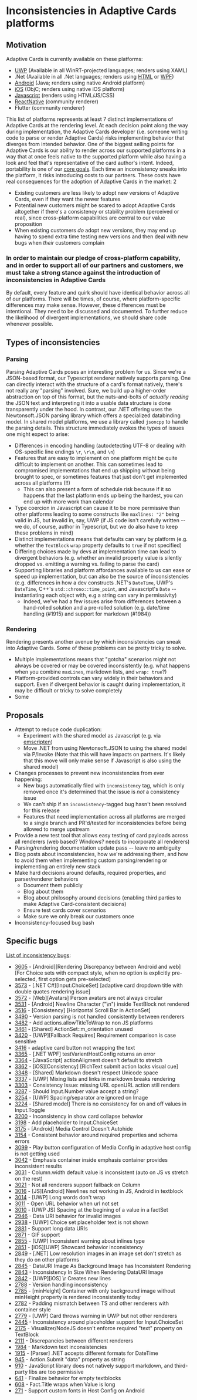 # Inconsistencies in Adaptive Cards platforms

## Motivation

Adaptive Cards is currently available on these platforms:

* [UWP](https://docs.microsoft.com/en-us/adaptive-cards/sdk/rendering-cards/uwp/getting-started) (Available in all WinRT-projected languages; renders using XAML)
* .Net (Available in all .Net languages; renders using [HTML](https://docs.microsoft.com/en-us/adaptive-cards/sdk/rendering-cards/net-html/getting-started) or [WPF](https://docs.microsoft.com/en-us/adaptive-cards/sdk/rendering-cards/net-wpf/getting-started))
* [Android](https://docs.microsoft.com/en-us/adaptive-cards/sdk/rendering-cards/android/getting-started) (Java; renders using native Android platform)
* [iOS](https://docs.microsoft.com/en-us/adaptive-cards/sdk/rendering-cards/ios/getting-started) (ObjC; renders using native iOS platform)
* [Javascript](https://docs.microsoft.com/en-us/adaptive-cards/sdk/rendering-cards/javascript/getting-started) (renders using HTML/JS/CSS)
* [ReactNative](https://docs.microsoft.com/en-us/adaptive-cards/sdk/rendering-cards/react-native/getting-started) (community renderer)
* Flutter (community renderer)

This list of platforms represents at least 7 distinct implementations of Adaptive Cards at the rendering level. At each decision point along the way during implementation, the Adaptive Cards developer (i.e. someone writing code to parse or render Adaptive Cards) risks implementing behavior that diverges from intended behavior. One of the biggest selling points for Adaptive Cards is our ability to render across our supported platforms in a way that at once feels native to the supported platform while also having a look and feel that's representative of the card author's intent. Indeed, portability is one of our [core goals](https://docs.microsoft.com/en-us/adaptive-cards/#goals). Each time an inconsistency sneaks into the platform, it risks introducing costs to our partners. These costs have real consequences for the adoption of Adaptive Cards in the market:
2
* Existing customers are less likely to adopt new versions of Adaptive Cards, even if they want the newer features
* Potential new customers might be scared to adopt Adaptive Cards altogether if there's a consistency or stability problem (perceived or real), since cross-platform capabilities are central to our value proposition
* When existing customers *do* adopt new versions, they may end up having to spend extra time testing new versions and then deal with new bugs when *their* customers complain

### In order to maintain our pledge of cross-platform capability, and in order to support all of our partners and customers, we **must** take a strong stance against the introduction of inconsistencies in Adaptive Cards

By default, every feature and quirk should have identical behavior across all of our platforms. There will be times, of course, where platform-specific differences may make sense. However, these differences must be intentional. They need to be discussed and documented. To further reduce the likelihood of divergent implementations, we should share code whenever possible.

## Types of inconsistencies

### Parsing

Parsing Adaptive Cards poses an interesting problem for us. Since we're a JSON-based format, our Typescript renderer natively supports parsing. One can directly interact with the structure of a card's format natively, there's not really any "parsing" involved. Sure, we build up a higher-order abstraction on top of this format, but the nuts-and-bolts of *actually reading* the JSON text and interpreting it into a usable data structure is done transparently under the hood. In contrast, our .NET offering uses the Newtonsoft.JSON parsing library which offers a specialized databinding model. In shared model platforms, we use a library called `jsoncpp` to handle the parsing details. This structure immediately evokes the types of issues one might expect to arise:

* Differences in encoding handling (autodetecting UTF-8 or dealing with OS-specific line endings `\r`, `\r\n`, and `\n`)
* Features that are easy to implement on one platform might be quite difficult to implement on another. This can sometimes lead to compromised implementations that end up shipping without being brought to spec, or sometimes features that just don't get implemented across all platforms (!!)
  * This can also present a form of schedule risk because if it so happens that the last platform ends up being the hardest, you can end up with more work than calendar
* Type coercion in Javascript can cause it to be more permissive than other platforms leading to some constructs like `maxlines: "2"` being valid in JS, but invalid in, say, UWP (if JS code isn't carefully written -- we do, of course, author in Typescript, but we do also have to keep these problems in mind)
* Distinct implementations means that defaults can vary by platform (e.g. whether the `TextBlock` `wrap` property defaults to `true` if not specified)
* Differing choices made by devs at implementation time can lead to divergent behaviors (e.g. whether an invalid property value is silently dropped vs. emitting a warning vs. failing to parse the card)
* Supporting libraries and platform affordances available to us can ease or speed up implementation, but can also be the source of inconsistencies (e.g. differences in how a dev constructs .NET's `DateTime`, UWP's `DateTime`, C++'s `std::chrono::time_point`, and Javascript's `Date` -- instantiating each object with, e.g a string can vary in permissivity)
  * Indeed, we've had a few issues arise from differences between a hand-rolled solution and a pre-rolled solution (e.g. date/time handling (#1915) and support for markdown (#1984))

### Rendering

Rendering presents another avenue by which inconsistencies can sneak into Adaptive Cards. Some of these problems can be pretty tricky to solve.

* Multiple implementations means that "gotcha" scenarios might not always be covered or may be covered inconsistently (e.g. what happens when you combine `maxLines`, markdown lists, and `wrap: true`?)
* Platform-provided controls can vary widely in their behaviors and support. Even if divergent behavior is caught during implementation, it may be difficult or tricky to solve completely
* Some 

## Proposals

* Attempt to reduce code duplication:
  * Experiment with the shared model as Javascript (e.g. via [emscripten](https://emscripten.org/))
  * Move .NET from using Newtonsoft.JSON to using the shared model via P/Invoke (Note that this will have impacts on partners. It's likely that this move will only make sense if Javascript is also using the shared model)
* Changes processes to prevent new inconsistencies from ever happening:
  * New bugs automatically filed with `inconsistency` tag, which is only removed once it's determined that the issue is *not* a consistency issue
  * We can't ship if an `inconsistency`-tagged bug hasn't been resolved for this release
  * Features that need implementation across all platforms are merged to a single branch and PR'd/tested for inconsistencies before being allowed to merge upstream
* Provide a new test tool that allows easy testing of card payloads across all renderers (web based? Windows? needs to incorporate all renderers)
* Parsing/rendering documentation update pass -- leave no ambiguity
* Blog posts about inconsistencies, how we're addressing them, and how to avoid them when implementing custom parsing/rendering or implementing an entirely new stack
* Make hard decisions around defaults, required properties, and parser/renderer behaviors
  * Document them publicly
  * Blog about them
  * Blog about philosophy around decisions (enabling third parties to make Adaptive Card-consistent decisions)
  * Ensure test cards cover scenarios
  * Make sure we only break our customers once
* Inconsistency-focused bug bash

## Specific bugs

[List of inconsistency bugs](https://github.com/microsoft/AdaptiveCards/issues?utf8=%E2%9C%93&q=is%3Aissue+label%3AInconsistency+):

* [3605](https://github.com/microsoft/AdaptiveCards/issues/3605) - [Android][Rendering Discrepancy between Android and web] [For Choice sets with compact style, when no option is explicitly pre-selected, first option gets pre-selected]
* [3573](https://github.com/microsoft/AdaptiveCards/issues/3573) - [.NET C#][Input.ChoiceSet] [adaptive card dropdown title with double quotes rendering issue]
* [3572](https://github.com/microsoft/AdaptiveCards/issues/3572) - [Web][Avatars] Person avatars are not always circular
* [3531](https://github.com/microsoft/AdaptiveCards/issues/3531) - [Android] Newline Character ("\n") inside TextBlock not rendered
* [3516](https://github.com/microsoft/AdaptiveCards/issues/3516) - [Consistency] [Horizontal Scroll Bar in ActionSet]
* [3490](https://github.com/microsoft/AdaptiveCards/issues/3490) - Version parsing is not handled consistently between renderers
* [3482](https://github.com/microsoft/AdaptiveCards/issues/3482) - Add actions.allowTitleToWrap to non JS platforms
* [3461](https://github.com/microsoft/AdaptiveCards/issues/3461) - [Shared] ActionSet::m_orientation unused
* [3420](https://github.com/microsoft/AdaptiveCards/issues/3420) - [UWP][Fallback Requires] Requirement comparison is case sensitive
* [3416](https://github.com/microsoft/AdaptiveCards/issues/3416) - adaptive card button not wrapping the text
* [3365](https://github.com/microsoft/AdaptiveCards/issues/3365) - [.NET WPF] testVarientHostConfig returns an error
* [3364](https://github.com/microsoft/AdaptiveCards/issues/3364) - [JavaScript] actionAligment doesn't default to stretch
* [3362](https://github.com/microsoft/AdaptiveCards/issues/3362) - [iOS][Consistency] [RichText submit action lacks visual cue]
* [3348](https://github.com/microsoft/AdaptiveCards/issues/3348) - [Shared] Markdown doesn't respect Unicode space
* [3337](https://github.com/microsoft/AdaptiveCards/issues/3337) - [UWP] Mixing lists and links in markdown breaks rendering
* [3303](https://github.com/microsoft/AdaptiveCards/issues/3303) - Consistency Issue: missing URL openURL action still renders
* [3287](https://github.com/microsoft/AdaptiveCards/issues/3287) - Should Input.Number value accept a string?
* [3254](https://github.com/microsoft/AdaptiveCards/issues/3254) - [UWP] Spacing/separator are ignored on Image
* [3224](https://github.com/microsoft/AdaptiveCards/issues/3224) - [Shared model] There is no consistency for on and off values in Input.Toggle
* [3200](https://github.com/microsoft/AdaptiveCards/issues/3200) - Inconsistency in show card collapse behavior
* [3198](https://github.com/microsoft/AdaptiveCards/issues/3198) - Add placeholder to Input.ChoiceSet
* [3175](https://github.com/microsoft/AdaptiveCards/issues/3175) - [Android] Media Control Doesn't Autohide
* [3154](https://github.com/microsoft/AdaptiveCards/issues/3154) - Consistent behavior around required properties and schema errors
* [3099](https://github.com/microsoft/AdaptiveCards/issues/3099) - Play button configuration of Media Config in adaptive host config is not getting used
* [3042](https://github.com/microsoft/AdaptiveCards/issues/3042) - Emphasis container inside emphasis container provides inconsistent results
* [3031](https://github.com/microsoft/AdaptiveCards/issues/3031) - Column.width default value is inconsistent (auto on JS vs stretch on the rest)
* [3021](https://github.com/microsoft/AdaptiveCards/issues/3021) - Not all renderers support fallback on Column
* [3016](https://github.com/microsoft/AdaptiveCards/issues/3016) - [JS][Android] Newlines not working in JS, Android in textblock
* [3014](https://github.com/microsoft/AdaptiveCards/issues/3014) - [UWP] Long words don't wrap
* [3011](https://github.com/microsoft/AdaptiveCards/issues/3011) - Open URL behavior when url not set
* [3010](https://github.com/microsoft/AdaptiveCards/issues/3010) - [UWP JS] Spacing at the begining of a value in a factSet
* [2946](https://github.com/microsoft/AdaptiveCards/issues/2946) - Data URI behavior for invalid images
* [2938](https://github.com/microsoft/AdaptiveCards/issues/2938) - [UWP] Choice set placeholder text is not shown
* [2881](https://github.com/microsoft/AdaptiveCards/issues/2881) - Support long data URIs
* [2871](https://github.com/microsoft/AdaptiveCards/issues/2871) - GIF support
* [2855](https://github.com/microsoft/AdaptiveCards/issues/2855) - [UWP] Inconsistent warning about inlines type
* [2851](https://github.com/microsoft/AdaptiveCards/issues/2851) - [iOS][UWP] Showcard behavior inconsistency
* [2849](https://github.com/microsoft/AdaptiveCards/issues/2849) - [.NET] Low resolution images in an image set don't stretch as they do on other platforms
* [2845](https://github.com/microsoft/AdaptiveCards/issues/2845) - DataURI Image As Background Image has Inconsistent Rendering 
* [2843](https://github.com/microsoft/AdaptiveCards/issues/2843) - Inconsistency In Size When Rendering DataURI Image
* [2842](https://github.com/microsoft/AdaptiveCards/issues/2842) - [UWP][iOS] \r Creates new lines
* [2788](https://github.com/microsoft/AdaptiveCards/issues/2788) - Version handling inconsistency
* [2785](https://github.com/microsoft/AdaptiveCards/issues/2785) - [minHeight] Container with only background image without minHeight property is rendered inconsistently today
* [2782](https://github.com/microsoft/AdaptiveCards/issues/2782) - Padding mismatch between TS and other renderers with container style
* [2779](https://github.com/microsoft/AdaptiveCards/issues/2779) - [UWP] Card throws warning in UWP but not other renderers
* [2445](https://github.com/microsoft/AdaptiveCards/issues/2445) - Inconsistency around placeholder support for Input.ChoiceSet
* [2175](https://github.com/microsoft/AdaptiveCards/issues/2175) - Visualizer/NodeJS doesn't enforce required "text" property on TextBlock
* [2111](https://github.com/microsoft/AdaptiveCards/issues/2111) - Discrepancies between different renderers
* [1984](https://github.com/microsoft/AdaptiveCards/issues/1984) - Markdown text inconsistencies
* [1915](https://github.com/microsoft/AdaptiveCards/issues/1915) - [Parser] .NET accepts different formats for DateTime
* [945](https://github.com/microsoft/AdaptiveCards/issues/945) - Action.Submit "data" property as string
* [910](https://github.com/microsoft/AdaptiveCards/issues/910) - JavaScript library does not natively support markdown, and third-party libs are too permissive
* [641](https://github.com/microsoft/AdaptiveCards/issues/641) - Finalize behavior for empty textblocks
* [608](https://github.com/microsoft/AdaptiveCards/issues/608) - Fact.Title wraps when Value is long
* [271](https://github.com/microsoft/AdaptiveCards/issues/271) - Support custom fonts in Host Config on Android
